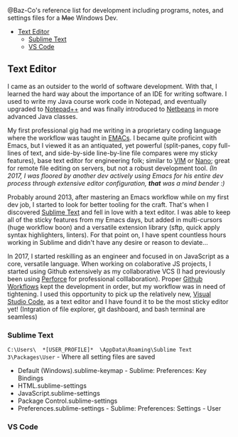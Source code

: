 @Baz-Co's reference list for development including programs, notes, and settings files for a ~~Mac~~ Windows Dev.

- [Text Editor](#text-editor)
	- [Sublime Text](#sublime-text)
	- [VS Code](#vs-code)

## Text Editor

I came as an outsider to the world of software development. With that, I learned the hard way about the importance of an IDE for writing software. I used to write my Java course work code in Notepad, and eventually upgraded to [Notepad++](https://notepad-plus-plus.org/) and was finally introduced to [Netbeans](https://netbeans.org/) in more advanced Java classes. 

My first professional gig had me writing in a proprietary coding language where the workflow was taught in [EMACs](https://www.gnu.org/software/emacs/). I became quite proficint with Emacs, but I viewed it as an antiquated, yet powerful (split-panes, copy full-lines of text, and side-by-side line-by-line file compares were my sticky features), base text editor for engineering folk; similar to [VIM](http://www.vim.org/) or [Nano](https://www.nano-editor.org/); great for remote file editing on servers, but not a robust development tool. *(In 2017, I was floored by another dev actively using Emacs for his entire dev process through extensive editor configuration, **that** was a mind bender :)*

Probably around 2013, after mastering an Emacs workflow while on my first dev job, I started to look for better tooling for the craft. That's when I discovered [Sublime Text][sublime] and fell in love with a text editor. I was able to keep all of the sticky features from my Emacs days, but added in multi-cursors (huge workflow boon) and a versatile extension library (sftp, quick apply syntax highlighters, linters). For that point on, I have spent countless hours working in Sublime and didn't have any desire or reason to deviate...

In 2017, I started reskilling as an engineer and focused in on JavaScript as a core, versatile language. When working on colaborative JS projects, I started using Github extensively as my collaborative VCS (I had previously been using [Perforce](https://www.perforce.com/) for professional colllaboration). Proper [Github Workflows](https://guides.github.com/introduction/flow/) kept the development in order, but my workflow was in need of tightening. I used this opportunity to pick up the relatively new, [Visual Studio Code][code], as a text editor and I have found it to be the most sticky editor yet! (Intgration of file explorer, git dashboard, and bash terminal are seamless)

### Sublime Text
[sublime]: https://www.sublimetext.com/

`C:\Users\  *[USER_PROFILE]*  \AppData\Roaming\Sublime Text 3\Packages\User` - Where all setting files are saved
- Default (Windows).sublime-keymap - Sublime: Preferences: Key Bindings
- HTML.sublime-settings
- JavaScript.sublime-settings
- Package Control.sublime-settings
- Preferences.sublime-settings - Sublime: Preferences: Settings - User

### VS Code
[code]: https://code.visualstudio.com/
